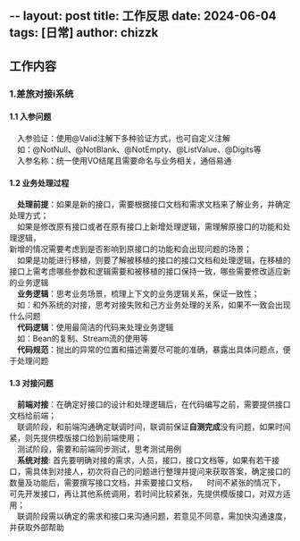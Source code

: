 --
layout: post
title: 工作反思
date: 2024-06-04
tags: [日常]
author: chizzk
--

## 工作内容

### 1.差旅对接i系统
#### 1.1 入参问题
&emsp;入参验证：使用@Valid注解下多种验证方式，也可自定义注解 </br>
&emsp;如：@NotNull、@NotBlank、@NotEmpty、@ListValue、@Digits等<br>
&emsp;入参名称：统一使用VO结尾且需要命名与业务相关，通俗易通</br>
#### 1.2 业务处理过程
&emsp;**处理前提**：如果是新的接口，需要根据接口文档和需求文档来了解业务，并确定处理方式；<br>
&emsp;如果是修改原有接口或者在原有接口上新增处理逻辑，需理解原接口的功能和处理逻辑，<br>新增的情况需要考虑到是否影响到原接口的功能和会出现问题的场景；<br>
&emsp;如果是功能进行移植，则要了解被移植的接口的接口文档和处理逻辑，在移植的接口上需考虑哪些参数和逻辑需要和被移植的接口保持一致，哪些需要修改适应新的业务逻辑<br>
&emsp;**业务逻辑**：思考业务场景，梳理上下文的业务逻辑关系，保证一致性；<br>
&emsp;如：和外系统的对接，思考对接失败和己方业务处理的关系，如果不一致会出现什么问题<br>
&emsp;**代码逻辑**：使用最简洁的代码来处理业务逻辑<br>
&emsp;如：Bean的复制、Stream流的使用等<br>
&emsp;**代码规范**：抛出的异常的位置和描述需要尽可能的准确，暴露出具体问题点，便于处理问题<br>
#### 1.3 对接问题
&emsp;**前端对接**：在确定好接口的设计和处理逻辑后，在代码编写之前，需要提供接口文档给前端；<br>
&emsp;联调阶段，和前端沟通确定联调时间，联调前保证**自测完成**没有问题，如果时间紧，则先提供模版接口给到前端使用；<br>
&emsp;测试阶段，需要和前端同步测试，思考测试用例<br>
&emsp;**系统对接**: 首先要明确对接的需求，人员，接口，接口文档等，如果有若干接口，需具体到对接人，初次将自己的问题进行整理并提问来获取答案，确定接口的数量及功能后，需要撰写接口文档，并索要接口文档，
&emsp;时间不紧张的情况下，可先开发接口，再让其他系统调用，若时间比较紧张，先提供模版接口，对双方适用；<br>
&emsp;联调阶段需以确定的需求和接口来沟通问题，若意见不同意，需加快沟通速度，并获取外部帮助
